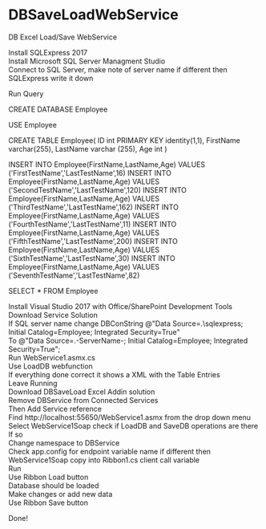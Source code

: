 # DBSaveLoadWebService  
DB Excel Load/Save WebService  

Install SQLExpress 2017  
Install Microsoft SQL Server Managment Studio  
Connect to SQL Server, make note of server name if different then SQLExpress write it down  

Run Query

CREATE DATABASE Employee

USE Employee

CREATE TABLE Employee(
ID int PRIMARY KEY identity(1,1),
FirstName varchar(255),
LastName varchar (255),
Age int
)

INSERT INTO Employee(FirstName,LastName,Age) VALUES ('FirstTestName','LastTestName',16)
INSERT INTO Employee(FirstName,LastName,Age) VALUES ('SecondTestName','LastTestName',120)
INSERT INTO Employee(FirstName,LastName,Age) VALUES ('ThirdTestName','LastTestName',162)
INSERT INTO Employee(FirstName,LastName,Age) VALUES ('FourthTestName','LastTestName',11)
INSERT INTO Employee(FirstName,LastName,Age) VALUES ('FifthTestName','LastTestName',200)
INSERT INTO Employee(FirstName,LastName,Age) VALUES ('SixthTestName','LastTestName',30)
INSERT INTO Employee(FirstName,LastName,Age) VALUES ('SeventhTestName','LastTestName',82)


SELECT * FROM Employee

Install Visual Studio 2017 with Office/SharePoint Development Tools  
Download Service Solution  
If SQL server name change DBConString @"Data Source=.\sqlexpress; Initial Catalog=Employee; Integrated Security=True"  
To @"Data Source=.\-ServerName-; Initial Catalog=Employee; Integrated Security=True";  
Run WebService1.asmx.cs  
Use LoadDB webfunction  
If everything done correct it shows a XML with the Table Entries  
Leave Running  
Download DBSaveLoad Excel Addin solution  
Remove DBService from Connected Services  
Then Add Service reference  
Find http://localhost:55650/WebService1.asmx from the drop down menu  
Select WebService1Soap check if LoadDB and SaveDB operations are there  
If so  
Change namespace to DBService  
Check app.config for endpoint variable name if different then WebService1Soap copy into Ribbon1.cs client call variable  
Run  
Use Ribbon Load button  
Database should be loaded  
Make changes or add new data  
Use Ribbon Save button  

Done!
